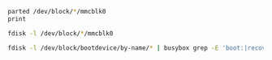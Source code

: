 ``` bash
parted /dev/block/*/mmcblk0
print
```

``` bash
fdisk -l /dev/block/*/mmcblk0
```

``` bash
fdisk -l /dev/block/bootdevice/by-name/* | busybox grep -E 'boot:|recovery:|userdata:|system:|cache:'
```
